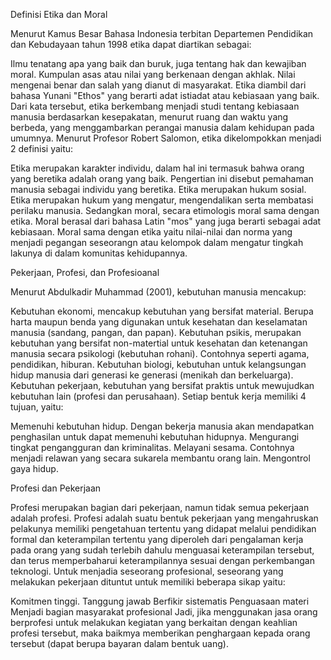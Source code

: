 Definisi Etika dan Moral

Menurut Kamus Besar Bahasa Indonesia terbitan Departemen Pendidikan dan Kebudayaan tahun 1998 etika dapat diartikan sebagai:

Ilmu tenatang apa yang baik dan buruk, juga tentang hak dan kewajiban moral.
Kumpulan asas atau nilai yang berkenaan dengan akhlak.
Nilai mengenai benar dan salah yang dianut di masyarakat.
Etika diambil dari bahasa Yunani "Ethos" yang berarti adat istiadat atau kebiasaan yang baik. Dari kata tersebut, etika berkembang menjadi studi tentang kebiasaan manusia berdasarkan kesepakatan, menurut ruang dan waktu yang berbeda, yang menggambarkan perangai manusia dalam kehidupan pada umumnya. Menurut Profesor Robert Salomon, etika dikelompokkan menjadi 2 definisi yaitu:

Etika merupakan karakter individu, dalam hal ini termasuk bahwa orang yang beretika adalah orang yang baik. Pengertian ini disebut pemahaman manusia sebagai individu yang beretika.
Etika merupakan hukum sosial. Etika merupakan hukum yang mengatur, mengendalikan serta membatasi perilaku manusia.
Sedangkan moral, secara etimologis moral sama dengan etika. Moral berasal dari bahasa Latin "mos" yang juga berarti sebagai adat kebiasaan. Moral sama dengan etika yaitu nilai-nilai dan norma yang menjadi pegangan seseorangn atau kelompok dalam mengatur tingkah lakunya di dalam komunitas kehidupannya.


Pekerjaan, Profesi, dan Profesioanal

Menurut Abdulkadir Muhammad (2001), kebutuhan manusia mencakup:

Kebutuhan ekonomi, mencakup kebutuhan yang bersifat material. Berupa harta maupun benda yang digunakan untuk kesehatan dan keselamatan manusia (sandang, pangan, dan papan).
Kebutuhan psikis, merupakan kebutuhan yang bersifat non-matertial untuk kesehatan dan ketenangan manusia secara psikologi (kebutuhan rohani). Contohnya seperti agama, pendidikan, hiburan.
Kebutuhan biologi, kebutuhan untuk kelangsungan hidup manusia dari generasi ke generasi (menikah dan berkeluarga).
Kebutuhan pekerjaan, kebutuhan yang bersifat praktis untuk mewujudkan kebutuhan lain (profesi dan perusahaan).
Setiap bentuk kerja memiliki 4 tujuan, yaitu:

Memenuhi kebutuhan hidup. Dengan bekerja manusia akan mendapatkan penghasilan untuk dapat memenuhi kebutuhan hidupnya.
Mengurangi tingkat pengangguran dan kriminalitas.
Melayani sesama. Contohnya menjadi relawan yang secara sukarela membantu orang lain.
Mengontrol gaya hidup.

Profesi dan Pekerjaan

Profesi merupakan bagian dari pekerjaan, namun tidak semua pekerjaan adalah profesi. Profesi adalah suatu bentuk pekerjaan yang mengahruskan pelakunya memiliki pengetahuan tertentu yang didapat melalui pendidikan formal dan keterampilan tertentu yang diperoleh dari pengalaman kerja pada orang yang sudah terlebih dahulu menguasai keterampilan tersebut, dan terus memperbaharui keterampilannya sesuai dengan perkembangan teknologi. Untuk menjadia seseorang profesional, seseorang yang melakukan pekerjaan dituntut untuk memiliki beberapa sikap yaitu:

Komitmen tinggi.
Tanggung jawab
Berfikir sistematis
Penguasaan materi
Menjadi bagian masyarakat profesional
Jadi, jika menggunakan jasa orang berprofesi untuk melakukan kegiatan yang berkaitan dengan keahlian profesi tersebut, maka baikmya memberikan penghargaan kepada orang tersebut (dapat berupa bayaran dalam bentuk uang).
